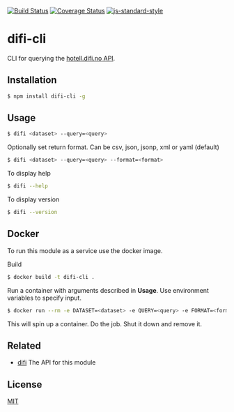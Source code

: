[![Build Status](https://travis-ci.org/zrrrzzt/difi-cli.svg?branch=master)](https://travis-ci.org/zrrrzzt/difi-cli)
[![Coverage Status](https://coveralls.io/repos/zrrrzzt/difi-cli/badge.svg?branch=master&service=github)](https://coveralls.io/github/zrrrzzt/difi-cli?branch=master)
[![js-standard-style](https://img.shields.io/badge/code%20style-standard-brightgreen.svg?style=flat)](https://github.com/feross/standard)

# difi-cli

CLI for querying the [hotell.difi.no API](http://hotell.difi.no/api).

## Installation

```sh
$ npm install difi-cli -g
```

## Usage

```sh
$ difi <dataset> --query=<query>
```
Optionally set return format.
Can be csv, json, jsonp, xml or yaml (default)

```sh
$ difi <dataset> --query=<query> --format=<format>
```

To display help

```sh
$ difi --help
```

To display version

```sh
$ difi --version
```

## Docker
To run this module as a service use the docker image.

Build
```sh
$ docker build -t difi-cli .
```

Run a container with arguments described in **Usage**. Use environment variables to specify input.

```sh
$ docker run --rm -e DATASET=<dataset> -e QUERY=<query> -e FORMAT=<format> difi-cli
```

This will spin up a container. Do the job. Shut it down and remove it.

## Related

- [difi](https://github.com/zrrrzzt/difi) The API for this module

## License

[MIT](LICENSE)
